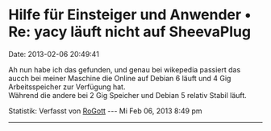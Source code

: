Hilfe für Einsteiger und Anwender • Re: yacy läuft nicht auf SheevaPlug
=======================================================================

Date: 2013-02-06 20:49:41

Ah nun habe ich das gefunden, und genau bei wikepedia passiert das aucch
bei meiner Maschine die Online auf Debian 6 läuft und 4 Gig
Arbeitsspeicher zur Verfügung hat.\
Während die andere bei 2 Gig Speicher und Debian 5 relativ Stabil läuft.

Statistik: Verfasst von
[RoGott](http://forum.yacy-websuche.de/memberlist.php?mode=viewprofile&u=8821)
--- Mi Feb 06, 2013 8:49 pm

------------------------------------------------------------------------
